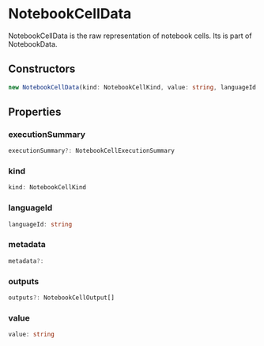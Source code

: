 # NotebookCellData

NotebookCellData is the raw representation of notebook cells. Its is part of NotebookData.

## Constructors

```typescript
new NotebookCellData(kind: NotebookCellKind, value: string, languageId: string): NotebookCellData
```

## Properties

### executionSummary

```typescript
executionSummary?: NotebookCellExecutionSummary
```

### kind

```typescript
kind: NotebookCellKind
```

### languageId

```typescript
languageId: string
```

### metadata

```typescript
metadata?:
```

### outputs

```typescript
outputs?: NotebookCellOutput[]
```

### value

```typescript
value: string
```

